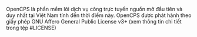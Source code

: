 OpenCPS là phần mềm lõi dịch vụ công trực tuyến nguồn mở đầu tiên và duy nhất tại Việt Nam tính đến thời điểm này.
OpenCPS được phát hành theo giấy phép GNU Affero General Public License v3+ (xem thông tin chi tiết trong tệp #LICENSE)
